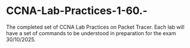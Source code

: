 # CCNA-Lab-Practices-1-60.-
The completed set of CCNA Lab Practices on Packet Tracer. 
Each lab will have a set of commands to be understood in preparation for the exam 30/10/2025.
